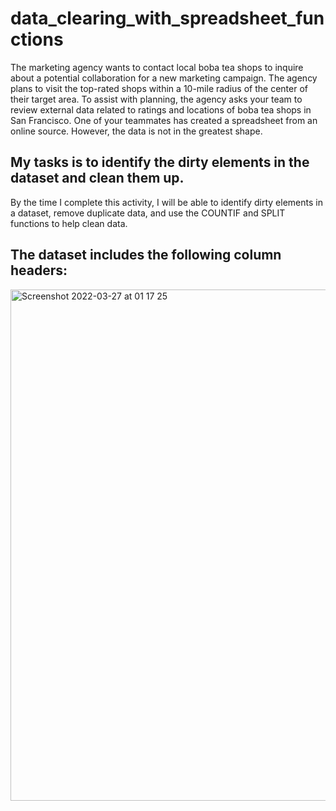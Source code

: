 # data_clearing_with_spreadsheet_functions

The marketing agency wants to contact local boba tea shops to inquire about a potential collaboration for a new marketing campaign. The agency plans to visit the top-rated shops within a 10-mile radius of the center of their target area. To assist with planning, the agency asks your team to review external data related to ratings and locations of boba tea shops in San Francisco. One of your teammates has created a spreadsheet from an online source. However, the data is not in the greatest shape.

## My tasks is to identify the dirty elements in the dataset and clean them up. 

By the time I complete this activity, I will be able to identify dirty elements in a dataset, remove duplicate data, and use the COUNTIF and SPLIT functions to help clean data. 

## The dataset includes the following column headers:
<img width="818" alt="Screenshot 2022-03-27 at 01 17 25" src="https://user-images.githubusercontent.com/56441231/160261388-1bf1c0f7-eba9-401c-9b9f-89ce0dd43f64.png">

